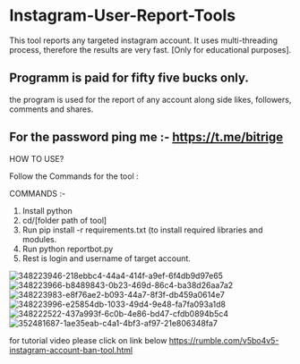 # Instagram-User-Report-Tools
This tool reports any targeted instagram account. It uses multi-threading process, therefore the results are very fast. [Only for educational purposes].

## Programm is paid for fifty five bucks only.

the program is used for the report of any account along side likes, followers, comments and shares. 

## For the password ping me :- https://t.me/bitrige

HOW TO USE?

Follow the Commands for the tool : 

COMMANDS :-

1. Install python
2. cd/[folder path of tool]
3. Run pip install -r requirements.txt (to install required libraries and modules.
4. Run python reportbot.py 
5. Rest is login and username of target account.

![348223946-218ebbc4-44a4-414f-a9ef-6f4db9d97e65](https://github.com/user-attachments/assets/8885f228-c776-432d-8207-517bafb5ba8d)
![348223966-b8489843-0b23-469d-86c4-ba38d26aa7a2](https://github.com/user-attachments/assets/1b31e45d-ae7b-4f68-aff5-59e2eb69c578)
![348223983-e8f76ae2-b093-44a7-8f3f-db459a0614e7](https://github.com/user-attachments/assets/b54d3d52-fff9-430f-ab00-68ea1e54d2c3)
![348223996-e25854db-1033-49d4-9e48-fa7fa093a1d8](https://github.com/user-attachments/assets/0f5d526a-8235-45f5-90c6-86c44e44156e)
![348222522-437a993f-6c0b-4e86-bd47-cfdb0894b5c4](https://github.com/user-attachments/assets/6b9eb4a4-b37b-41f0-9375-28a38ae1c28c)
![352481687-1ae35eab-c4a1-4bf3-af97-21e806348fa7](https://github.com/user-attachments/assets/3853658b-6249-4983-851a-3e02d99092de)

for tutorial video please click on link below
https://rumble.com/v5bo4v5-instagram-account-ban-tool.html
